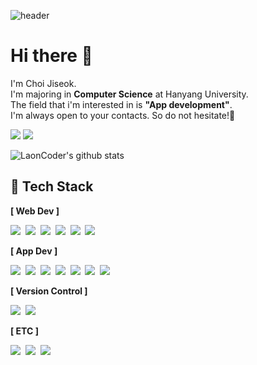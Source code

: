 ![header](https://capsule-render.vercel.app/api?type=transparent&height=150&section=header&text=Choi%20Jiseok&fontColor=666666&fontSize=80&animation=fadeIn&desc=LaonCoder&descSize=25&descAlign=68&descAlignY=81)

# Hi there 👋
<p>
  I'm Choi Jiseok.</br>
  I'm majoring in <b>Computer Science</b> at Hanyang University.<br/>
  The field that i'm interested in is <b>"App development"</b>.<br/>
  I'm always open to your contacts. So do not hesitate!🙂
</p>

<a href="mailto:jiseok212@gmail.com"><img src="https://img.shields.io/badge/Gmail-D14836?style=flat-square&logo=Gmail&logoColor=white&link=mailto:jiseok212@gmail.com"/></a>
<a href="https://www.instagram.com/jiseok_212/"><img src="https://img.shields.io/badge/Instagram-E4405F?style=flatsquare&logo=Instagram&logoColor=white&link=https://www.instagram.com/hongssup"/></a><br/>

 ![LaonCoder's github stats](https://github-readme-stats.vercel.app/api?username=LaonCoder&show_icons=true)

<h2 align="left">📖 Tech Stack</h2>
<p><b>[ Web Dev ]</b></p>
<p align="left">
  <img src="https://img.shields.io/badge/Javascript-f7df1e?style=flat-square&logo=javascript&logoColor=white"/></a>&nbsp 
  <img src="https://img.shields.io/badge/HTML5-e34f26?style=flat-square&logo=Html5&logoColor=white"/></a>&nbsp
  <img src="https://img.shields.io/badge/CSS3-1572b6?style=flat-square&logo=CSS3&logoColor=white"/></a>&nbsp 
  <img src="https://img.shields.io/badge/React-61dafb?style=flat-square&logo=React&logoColor=white"/></a>&nbsp 
  <img src="https://img.shields.io/badge/Recoil-3578e5?style=flat-square&logo=Recoil&logoColor=white"/></a>&nbsp 
  <img src="https://img.shields.io/badge/Tailwind CSS-#06b6d4?style=flat-square&logo=Tailwind CSS&logoColor=white"/></a>&nbsp 
</p>  
<p><b>[ App Dev ]</b></p>
<p align="left">
  <img src="https://img.shields.io/badge/Kotlin-#7f52ff?style=flat-square&logo=Kotlin&logoColor=white"/></a>&nbsp
  <img src="https://img.shields.io/badge/Jetpack Compose-4285F4?style=flat-square&logo=React&logoColor=white"/></a>&nbsp
  <img src="https://img.shields.io/badge/Android Studio-3ddc84?style=flat-square&logo=Android Studio&logoColor=white"/></a>&nbsp
  <img src="https://img.shields.io/badge/Swift-f05138?style=flat-square&logo=Swift&logoColor=white"/></a>&nbsp
  <img src="https://img.shields.io/badge/Xcode-147efb?style=flat-square&logo=Xcode&logoColor=white"/></a>&nbsp
  <img src="https://img.shields.io/badge/Firebase-ffca28?style=flat-square&logo=Firebase&logoColor=white"/></a>&nbsp
  <img src="https://img.shields.io/badge/SQLite-003b57?style=flat-square&logo=SQLite&logoColor=white"/></a>&nbsp
</p>
<p><b>[ Version Control ]</b></p>
  <img src="https://img.shields.io/badge/Git-f05032?style=flat-square&logo=Git&logoColor=white"/></a>&nbsp
  <img src="https://img.shields.io/badge/Github-181717?style=flat-square&logo=Github&logoColor=white"/></a>&nbsp
</p>
<p><b>[ ETC ]</b></p>
  <img src="https://img.shields.io/badge/Python-3776ab?style=flat-square&logo=Python&logoColor=white"/></a>&nbsp 
  <img src="https://img.shields.io/badge/Java-092e20?style=flat-square&logo=Java&logoColor=white"/></a>&nbsp 
  <img src="https://img.shields.io/badge/C-a8b9cc?style=flat-square&logo=C&logoColor=white"/></a>&nbsp 
</p>
